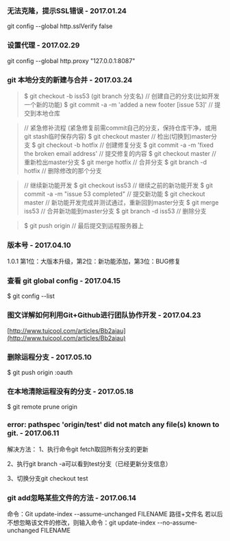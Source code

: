 ### 无法克隆，提示SSL错误 - 2017.01.24
git config --global http.sslVerify false

### 设置代理 - 2017.02.29
git config --global http.proxy "127.0.0.1:8087"

### git 本地分支的新建与合并 - 2017.03.24
>$ git checkout -b iss53 (git branch 分支名)    // 创建自己的分支(比如开发一个新的功能)
$ git commit -a -m 'added a new footer [issue 53]' // 提交到本地仓库

>// 紧急修补流程 (紧急修复前需commit自己的分支，保持仓库干净，或用git stash临时保存内容)
$ git checkout master        // 检出(切换到)master分支
$ git checkout -b hotfix     // 创建修复分支
$ git commit -a -m 'fixed the broken email address'  // 提交修复的内容
$ git checkout master        // 重新检出master分支
$ git merge hotfix           // 合并分支
$ git branch -d hotfix       // 删除修改的那个分支

>// 继续新功能开发
$ git checkout iss53         // 继续之前的新功能开发
$ git commit -a -m "issue 53 completed"         // 提交新功能
$ git checkout master        // 新功能开发完成并测试通过，重新回到master分支
$ git merge iss53            // 合并新功能到master分支
$ git branch -d iss53        // 删除分支

>$ git push origin            // 最后提交到运程服务器上

### 版本号 - 2017.04.10
1.0.1  第1位：大版本升级，第2位：新功能添加，第3位：BUG修复

### 查看 git global config - 2017.04.15
$ git config --list

### 图文详解如何利用Git+Github进行团队协作开发 - 2017.04.23
[http://www.tuicool.com/articles/Bb2aiau](http://www.tuicool.com/articles/Bb2aiau)

### 删除运程分支 - 2017.05.10
$ git push origin :oauth

### 在本地清除运程没有的分支 - 2017.05.18
$ git remote prune origin

### error: pathspec 'origin/test' did not match any file(s) known to git. - 2017.06.11
解决方法：
1、执行命令git fetch取回所有分支的更新

2、执行git branch -a可以看到test分支（已经更新分支信息）

3、切换分支git checkout test


### git add忽略某些文件的方法 - 2017.06.14
命令：Git update-index --assume-unchanged FILENAME       路径+文件名
若以后不想忽略该文件的修改，则输入命令：git update-index --no-assume-unchanged FILENAME
